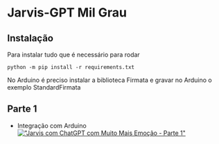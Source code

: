 # Jarvis-GPT Mil Grau

## Instalação

Para instalar tudo que é necessário para rodar
```
python -m pip install -r requirements.txt
```

No Arduino é preciso instalar a biblioteca Firmata e gravar no Arduino o exemplo StandardFirmata

## Parte 1
- Integração com Arduino
[!["Jarvis com ChatGPT com Muito Mais Emoção - Parte 1"](https://img.youtube.com/vi/3JGGeMssLyM/0.jpg)](https://www.youtube.com/watch?v=3JGGeMssLyM)
